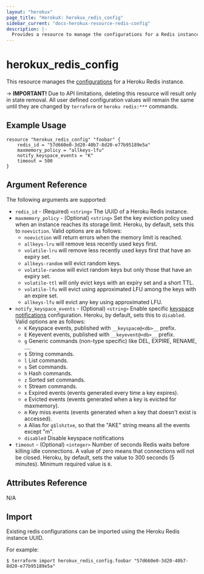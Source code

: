 ```yaml
---
layout: "herokux"
page_title: "HerokuX: herokux_redis_config"
sidebar_current: "docs-herokux-resource-redis-config"
description: |-
  Provides a resource to manage the configurations for a Redis instance/
---
```


# herokux\_redis\_config

This resource manages the [configurations](https://devcenter.heroku.com/articles/heroku-redis#configuring-your-instance)
for a Heroku Redis instance.

-> **IMPORTANT!**
Due to API limitations, deleting this resource will result only in state removal. All user defined configuration values
will remain the same until they are changed by `terraform` or `heroku redis:***` commands.

## Example Usage

```hcl-terraform
resource "herokux_redis_config" "foobar" {
	redis_id = "57d660e0-3d20-40b7-8d20-e77b95189e5a"
	maxmemory_policy = "allkeys-lfu"
	notify_keyspace_events = "K"
	timeout = 500
}
```

## Argument Reference

The following arguments are supported:

* `redis_id` - (Required) `<string>` The UUID of a Heroku Redis instance.
* `maxmemory_policy` - (Optional) `<string>` Set the key eviction policy used when an instance reaches its storage limit.
  Heroku, by default, sets this to `noeviction`. Valid options are as follows:
    * `noeviction` will return errors when the memory limit is reached.
    * `allkeys-lru` will remove less recently used keys first.
    * `volatile-lru` will remove less recently used keys first that have an expiry set.
    * `allkeys-random` will evict random keys.
    * `volatile-random` will evict random keys but only those that have an expiry set.
    * `volatile-ttl` will only evict keys with an expiry set and a short TTL.
    * `volatile-lfu` will evict using approximated LFU among the keys with an expire set.
    * `allkeys-lfu` will evict any key using approximated LFU.
* `notify_keyspace_events` - (Optional) `<string>` Enable specific [keyspace notifications](https://redis.io/topics/notifications)
configuration. Heroku, by default, sets this to `disabled`. Valid options are as follows:
    * `K` Keyspace events, published with `__keyspace@<db>__` prefix.
    * `E` Keyevent events, published with `__keyevent@<db>__` prefix.
    * `g` Generic commands (non-type specific) like DEL, EXPIRE, RENAME, ....
    * `$` String commands.
    * `l` List commands.
    * `s` Set commands.
    * `h` Hash commands.
    * `z` Sorted set commands.
    * `t` Stream commands.
    * `x` Expired events (events generated every time a key expires).
    * `e` Evicted events (events generated when a key is evicted for maxmemory).
    * `m` Key miss events (events generated when a key that doesn't exist is accessed).
    * `A` Alias for `g$lshztxe`, so that the "AKE" string means all the events except "m".
    * `disabled` Disable keyspace notifications
* `timeout` - (Optional) `<integer>` Number of seconds Redis waits before killing idle connections.
A value of zero means that connections will not be closed. Heroku, by default, sets the value to 300 seconds (5 minutes).
Minimum required value is `0`.

## Attributes Reference

N/A

## Import

Existing redis configurations can be imported using the Heroku Redis instance UUID.

For example:

```shell script
$ terraform import herokux_redis_config.foobar "57d660e0-3d20-40b7-8d20-e77b95189e5a"
```
